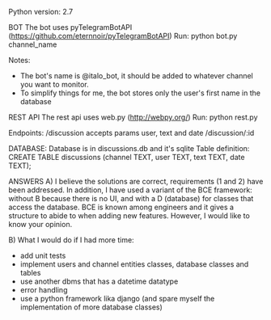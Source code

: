 Python version: 2.7

BOT
The bot uses pyTelegramBotAPI (https://github.com/eternnoir/pyTelegramBotAPI)
Run:
python bot.py channel_name

Notes:
- The bot's name is @italo_bot, it should be added to whatever channel you want to monitor.
- To simplify things for me, the bot stores only the user's first name in the database

REST API
The rest api uses web.py (http://webpy.org/)
Run:
python rest.py

Endpoints:
/discussion		accepts params user, text and date
/discussion/:id

DATABASE:
Database is in discussions.db and it's sqlite
Table definition:
CREATE TABLE discussions (channel TEXT, user TEXT, text TEXT, date TEXT);

ANSWERS
A) I believe the solutions are correct, requirements (1 and 2) have been addressed. In addition, I have used a variant of the BCE framework: without B because there is no UI, and with a D (database) for classes that access the database. BCE is known among engineers and it gives a structure to abide to when adding new features.
However, I would like to know your opinion.

B) What I would do if I had more time:
- add unit tests
- implement users and channel entities classes, database classes and tables
- use another dbms that has a datetime datatype
- error handling
- use a python framework lika django (and spare myself the implementation of more database classes)